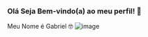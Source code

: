 ###  Olá Seja Bem-vindo(a) ao meu perfil! 👋
Meu Nome é Gabriel 🤓 
![image](https://user-images.githubusercontent.com/132673986/236483614-927d3e5b-8586-4558-b32b-4f651717ad0c.png)
